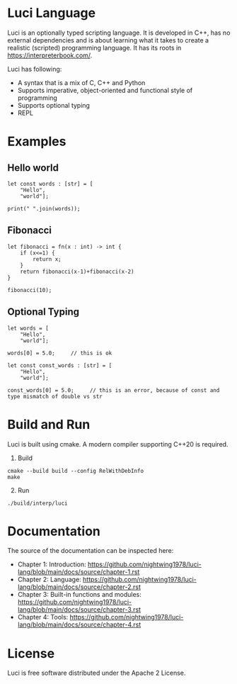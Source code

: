 # Luci Language

Luci is an optionally typed scripting language.  It is developed in C++, has no external dependencies and is about learning what it takes to create a realistic (scripted) programming language.  It has its roots in https://interpreterbook.com/.

Luci has following:
* A syntax that is a mix of C, C++ and Python
* Supports imperative, object-oriented and functional style of programming
* Supports optional typing
* REPL

# Examples

## Hello world

```
let const words : [str] = [
    "Hello",
    "world"];

print(" ".join(words));
```

## Fibonacci

```
let fibonacci = fn(x : int) -> int {
    if (x<=1) {
        return x;
    }
    return fibonacci(x-1)+fibonacci(x-2)
}

fibonacci(10);
```

## Optional Typing

```
let words = [
    "Hello",
    "world"];

words[0] = 5.0;     // this is ok

let const const_words : [str] = [
    "Hello",
    "world"];

const_words[0] = 5.0;     // this is an error, because of const and type mismatch of double vs str
```

# Build and Run

Luci is built using cmake. A modern compiler supporting C++20 is required. 

1. Build

```
cmake --build build --config RelWithDebInfo 
make
```

2. Run

```
./build/interp/luci
```

# Documentation

The source of the documentation can be inspected here:

* Chapter 1: Introduction: <https://github.com/nightwing1978/luci-lang/blob/main/docs/source/chapter-1.rst>
* Chapter 2: Language: <https://github.com/nightwing1978/luci-lang/blob/main/docs/source/chapter-2.rst>
* Chapter 3: Built-in functions and modules: <https://github.com/nightwing1978/luci-lang/blob/main/docs/source/chapter-3.rst>
* Chapter 4: Tools: <https://github.com/nightwing1978/luci-lang/blob/main/docs/source/chapter-4.rst>

# License

Luci is free software distributed under the Apache 2 License.
